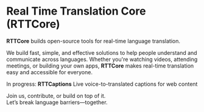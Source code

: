 # Real Time Translation Core (RTTCore)

**RTTCore** builds open-source tools for real-time language translation.

We build fast, simple, and effective solutions to help people understand and communicate across languages. Whether you're watching videos, attending meetings, or building your own apps, **RTTCore** makes real-time translation easy and accessible for everyone.

In progress: **RTTCaptions** Live voice-to-translated captions for web content

Join us, contribute, or build on top of it.  
Let’s break language barriers—together.
